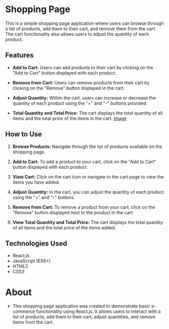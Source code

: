 # Shopping Page

This is a simple shopping page application where users can browse through a list of products, add them to their cart, and remove them from the cart. The cart functionality also allows users to adjust the quantity of each product.

## Features

- **Add to Cart:** Users can add products to their cart by clicking on the "Add to Cart" button displayed with each product.
  
- **Remove from Cart:** Users can remove products from their cart by clicking on the "Remove" button displayed in the cart.
  
- **Adjust Quantity:** Within the cart, users can increase or decrease the quantity of each product using the "+" and "-" buttons provided.
  
- **Total Quantity and Total Price:** The cart displays the total quantity of all items and the total price of the items in the cart.
[Image](/assets/images/1.png)
## How to Use

1. **Browse Products:** Navigate through the list of products available on the shopping page.

2. **Add to Cart:** To add a product to your cart, click on the "Add to Cart" button displayed with each product.

3. **View Cart:** Click on the cart icon or navigate to the cart page to view the items you have added.

4. **Adjust Quantity:** In the cart, you can adjust the quantity of each product using the "+" and "-" buttons.

5. **Remove from Cart:** To remove a product from your cart, click on the "Remove" button displayed next to the product in the cart.

6. **View Total Quantity and Total Price:** The cart displays the total quantity of all items and the total price of the items added.

## Technologies Used

- React.js
- JavaScript (ES6+)
- HTML5
- CSS3

# About

- This shopping page application was created to demonstrate basic e-commerce functionality using React.js. It allows users to interact with a list of products, add them to their cart, adjust quantities, and remove items from the cart.
